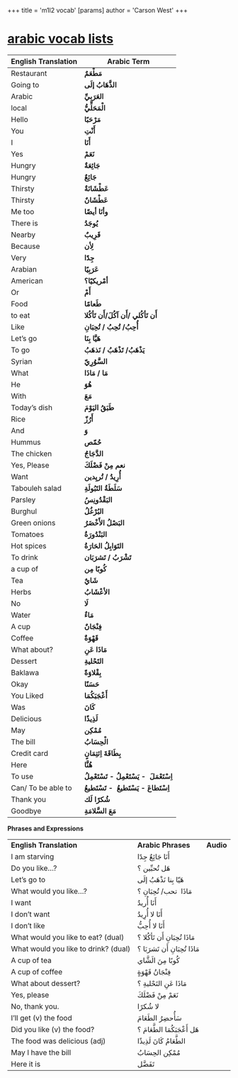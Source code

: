 +++
 title = 'm1l2 vocab'
[params]
	author = 'Carson West'
+++
# [arabic vocab lists](./../arabic-vocab-lists/)

| **English Translation** | **Arabic Term**                                 |
| ----------------------- | ----------------------------------------------- |
| Restaurant              | **مَطْعَمٌ**                                    |
| Going to                | **الذَّهَابُ إلَى**                             |
| Arabic                  | **العَرَبِيِّ**                                 |
| local                   | **الْمَحَلِّيُّ**                               |
| Hello                   | **مَرْحَبًا**                                   |
| You                     | **أَنْتِ**                                      |
| I                       | **أَنَا**                                       |
| Yes                     | **نَعَمْ**                                      |
| Hungry                  | **جَائِعَةٌ**                                   |
| Hungry                  | **جَائِعٌ**                                     |
| Thirsty                 | **عَطْشَانَةٌ**                                 |
| Thirsty                 | **عَطْشَانٌ**                                   |
| Me too                  | **وأنَا أيضًا**                                 |
| There is                | **يُوجَدُ**                                     |
| Nearby                  | **قَرِيبٌ**                                     |
| Because                 | **لِأن**                                        |
| Very                    | **جِدًا**                                       |
| Arabian                 | **عَرَبِيًا**                                   |
| American                | **أمْريكيًا؟**                                  |
| Or                      | **أَمْ**                                        |
| Food                    | **طَعامًا**                                     |
| to eat                  | **أَن تَأكُلي /أَن آكُلَ/أَن تَأكُلا**          |
| Like                    | **أُحِبُ/ تُحِبُ / تُحِبَانِ**                  |
| Let’s go                | **هَيَّا بِنَا**                                |
| To go                   | **يَذْهَبُ/ تَذْهَبُ / نَذهَبُ**                |
| Syrian                  | **السَّوُرِيّ**                                 |
| What                    | **مَا / مَاذَا**                                |
| He                      | **هُوَ**                                        |
| With                    | **مَعَ**                                        |
| Today’s dish            | **طَبَقُ اليَوْمَ**                             |
| Rice                    | **أَرُزّ**                                      |
| And                     | **وَ**                                          |
| Hummus                  | **حُمّص**                                       |
| The chicken             | **الدَّجَاجُ**                                  |
| Yes, Please             | **نعم مِنْ فَضْلَكَ**                           |
| Want                    | **أُرِيدُ / تُريِدين**                          |
| Tabouleh salad          | **سَلَطَةُ التَبُولَةِ**                        |
| Parsley                 | **البَقْدُونِسُ**                               |
| Burghul                 | **البُرْغُلُ**                                  |
| Green onions            | **البَصْلُ الأَخْضَرُ**                         |
| Tomatoes                | **البَنْدُورَةُ**                               |
| Hot spices              | **التَوَابِلُ الحَارَةُ**                       |
| To drink                | **تَشْرَبُ / تَشرَبَان**                        |
| a cup of                | **كُوبًا مِن**                                  |
| Tea                     | **شَايٌ**                                       |
| Herbs                   | **الأعْشَابُ**                                  |
| No                      | **لَا**                                         |
| Water                   | **مَاءٌ**                                       |
| A cup                   | **فِنْجَانٌ**                                   |
| Coffee                  | **قَهْوَةٌ**                                    |
| What about?             | **مَاذَا عَنِ**                                 |
| Dessert                 | **التَحْليةِ**                                  |
| Baklawa                 | **بِقْلاوَةً**                                  |
| Okay                    | **حَسَنًا**                                     |
| You Liked               | **أَعْجَبَكُمَا**                               |
| Was                     | **كَانَ**                                       |
| Delicious               | **لَذِيذًا**                                    |
| May                     | **مُمْكِن**                                     |
| The bill                | **الْحِسَابُ**                                  |
| Credit card             | **بِطَاقَةَ اِئتِمَانٍ**                        |
| Here                    | **هُنَّا**                                      |
| To use                  | **اِسْتَعْمَلَ  - يَسْتَعْمِلُ - تَسْتَعْمِلُ** |
| Can/ To be able to      | **اِسْتَطاعَ - يَسْتَطيعُ  - تَسْتَطيعُ**       |
| Thank you               | **شُكرًا لَك**                                  |
| Goodbye                 | **مَعَ السَّلامَةِ**                            |

**Phrases and Expressions** 

|   |   |   |
|---|---|---|
|**English Translation**|**Arabic Phrases**|**Audio**|
|I am starving|أَنَا جَائِعٌ جِدًا||
|Do you like…?|هَل تُحبِّين ؟||
|Let’s go to|هَيّا بِنا نَذْهَبُ إلَى||
|What would you like…?|مَاذَا  تحب/ تُحِبَانِ ؟||
|I want|أَنَا أُريدُ||
|I don’t want|أَنَا لا أُرِيدُ||
|I don’t like|أَنَا لا أُحِبُّ||
|What would you like to eat? (dual)|مَاذَا تُحِبَانِ أَن تَأكُلا ؟||
|What would you like to drink? (dual)|مَاذَا تُحِبَانِ أَن تَشرَبَا ؟||
|A cup of tea|كُوبًا مِنَ الَشَّاي||
|A cup of coffee|فِنْجَانُ قَهْوَةٍ||
|What about dessert?|مَاذَا عَنِ التَحْليةِ ؟||
|Yes, please|نَعَمْ مِنْ فَضْلَكَ||
|No, thank you.|لا شُكرًا||
|I’ll get (v) the food|سَأُحضِرُ الطَعَامَ||
|Did you like (v) the food?|هَل أَعْجَبَكُمَا الطَّعَامَ ؟||
|The food was delicious (adj)|الطَّعَامُ كَانَ لَذِيذًا||
|May I have the bill|مُمْكِن الحِسَابُ||
|Here it is|تَفَضَّل||